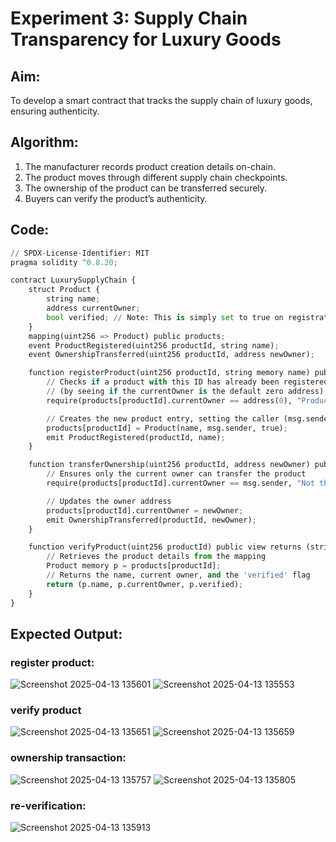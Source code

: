 # Experiment 3: Supply Chain Transparency for Luxury Goods
## Aim:
To develop a smart contract that tracks the supply chain of luxury goods, ensuring authenticity.
## Algorithm:
1. The manufacturer records product creation details on-chain.
2. The product moves through different supply chain checkpoints.
3. The ownership of the product can be transferred securely.
4. Buyers can verify the product’s authenticity.
## Code:
```python
// SPDX-License-Identifier: MIT
pragma solidity ^0.8.20;

contract LuxurySupplyChain {
    struct Product {
        string name;
        address currentOwner;
        bool verified; // Note: This is simply set to true on registration in this version
    }
    mapping(uint256 => Product) public products;
    event ProductRegistered(uint256 productId, string name);
    event OwnershipTransferred(uint256 productId, address newOwner);

    function registerProduct(uint256 productId, string memory name) public {
        // Checks if a product with this ID has already been registered
        // (by seeing if the currentOwner is the default zero address)
        require(products[productId].currentOwner == address(0), "Product already registered");

        // Creates the new product entry, setting the caller (msg.sender) as the owner
        products[productId] = Product(name, msg.sender, true);
        emit ProductRegistered(productId, name);
    }

    function transferOwnership(uint256 productId, address newOwner) public {
        // Ensures only the current owner can transfer the product
        require(products[productId].currentOwner == msg.sender, "Not the owner");

        // Updates the owner address
        products[productId].currentOwner = newOwner;
        emit OwnershipTransferred(productId, newOwner);
    }

    function verifyProduct(uint256 productId) public view returns (string memory, address, bool) {
        // Retrieves the product details from the mapping
        Product memory p = products[productId];
        // Returns the name, current owner, and the 'verified' flag
        return (p.name, p.currentOwner, p.verified);
    }
}
```
## Expected Output:
### register product:
![Screenshot 2025-04-13 135601](https://github.com/user-attachments/assets/cd439e2e-c0d9-47ec-a8c8-98dbe25e5ab8)
![Screenshot 2025-04-13 135553](https://github.com/user-attachments/assets/4a840428-7545-48ec-b166-6525a117c937)

### verify product
![Screenshot 2025-04-13 135651](https://github.com/user-attachments/assets/4f3b245a-c2f1-400e-a8ac-e9e00177216e)
![Screenshot 2025-04-13 135659](https://github.com/user-attachments/assets/990f635f-8fbd-49ea-ac44-ce3a40900b88) 

### ownership transaction: 
![Screenshot 2025-04-13 135757](https://github.com/user-attachments/assets/1cfc319a-d714-4d6c-b350-a180da99215b)
![Screenshot 2025-04-13 135805](https://github.com/user-attachments/assets/8b3e1240-23f2-4757-a49c-df857d2ae363)

### re-verification:
![Screenshot 2025-04-13 135913](https://github.com/user-attachments/assets/6c76f4d8-ff9b-4360-a0c9-749a3e65518e)


 
